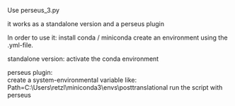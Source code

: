 Use perseus_3.py

it works as a standalone version and a perseus plugin

In order to use it:
  install conda / miniconda
  create an environment using the .yml-file.

standalone version:
  activate the conda environment
  
perseus plugin:  
  create a system-environmental variable like: Path=C:\Users\retzl\miniconda3\envs\posttranslational
  run the script with perseus
